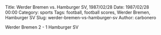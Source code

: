 Title: Werder Bremen vs. Hamburger SV, 1987/02/28
Date: 1987/02/28 00:00
Category: sports
Tags: football, football scores, Werder Bremen, Hamburger SV
Slug: werder-bremen-vs-hamburger-sv
Author: carbonero


Werder Bremen 2 - 1 Hamburger SV
